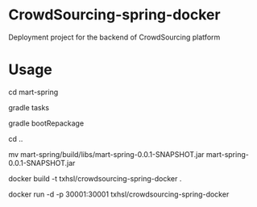 # CrowdSourcing-spring-docker
Deployment project for the backend of CrowdSourcing platform

# Usage
cd mart-spring

gradle tasks

gradle bootRepackage

cd ..

mv mart-spring/build/libs/mart-spring-0.0.1-SNAPSHOT.jar mart-spring-0.0.1-SNAPSHOT.jar

docker build -t txhsl/crowdsourcing-spring-docker . 

docker run -d -p 30001:30001 txhsl/crowdsourcing-spring-docker